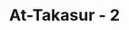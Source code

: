 ---
title: "At-Takasur - 2"
no: 2
arabic_no: ٢
ayah: حَتّٰى زُرْتُمُ الْمَقَابِرَۗ
translation: "sampai kamu masuk ke dalam kubur."
tafsir: "Selanjutnya Allah menjelaskan keadaan bermegah-megah di antara manusia atau dengan usaha untuk memiliki lebih banyak dari orang lain akan terus berlanjut hingga mereka masuk lubang kubur. Dengan demikian, mereka telah menyia-nyiakan umur untuk hal yang tidak berfaedah, baik dalam hidup di dunia maupun untuk kehidupan akhirat.\n\nPara ulama berpendapat bahwa menziarahi kuburan adalah obat penawar yang paling ampuh untuk melunakkan hati, karena dengan ziarah kubur itu manusia akan ingat mati dan hari akhirat, maka dengan sendirinya akan membatasi keinginan-keinginan yang bukan-bukan.\n\nNabi Muhammad bersabda:\n\nSaya pernah melarang kamu menziarahi kubur, maka sekarang ziarahilah kubur itu, karena menziarahi kubur itu akan menjadikan zuhud dari kemewahan dunia dan mengingatkan kamu kepada kehidupan akhirat. (Riwayat Ibnu Majah dari Ibnu Mas'ud)."
---